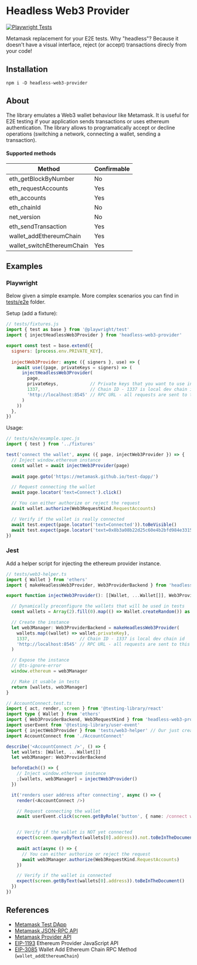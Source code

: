 # Headless Web3 Provider

[![Playwright Tests](https://github.com/cawabunga/headless-web3-provider/actions/workflows/playwright.yml/badge.svg)](https://github.com/cawabunga/headless-web3-provider/actions/workflows/playwright.yml)

Metamask replacement for your E2E tests. Why "headless"? Because it doesn't have a visual interface, reject (or accept) transactions direcly from your code!

## Installation

```shell
npm i -D headless-web3-provider
```

## About
The library emulates a Web3 wallet behaviour like Metamask. It is useful for E2E testing if your application sends transactions or uses ethereum authentication.
The library allows to programatically accept or decline operations (switching a network, connecting a wallet, sending a transaction).

#### Supported methods

| Method                     | Confirmable |
|----------------------------|-------------|
| eth_getBlockByNumber       | No          |
| eth_requestAccounts        | Yes         |
| eth_accounts               | Yes         |
| eth_chainId                | No          |
| net_version                | No          |
| eth_sendTransaction        | Yes         |
| wallet_addEthereumChain    | Yes         |
| wallet_switchEthereumChain | Yes         |


## Examples

### Playwright
Below given a simple example. More complex scenarios you can find in [tests/e2e](./tests/e2e) folder.

Setup (add a fixture):
```js
// tests/fixtures.js
import { test as base } from '@playwright/test'
import { injectHeadlessWeb3Provider } from 'headless-web3-provider'

export const test = base.extend({
  signers: [process.env.PRIVATE_KEY],
  
  injectWeb3Provider: async ({ signers }, use) => {
    await use((page, privateKeys = signers) => (
      injectHeadlessWeb3Provider(
        page,
        privateKeys,            // Private keys that you want to use in tests
        1337,                   // Chain ID - 1337 is local dev chain id
        'http://localhost:8545' // RPC URL - all requests are sent to this endpoint
      )
    ))
  },
})
```

Usage:
```js
// tests/e2e/example.spec.js
import { test } from '../fixtures'

test('connect the wallet', async ({ page, injectWeb3Provider }) => {
  // Inject window.ethereum instance
  const wallet = await injectWeb3Provider(page)
  
  await page.goto('https://metamask.github.io/test-dapp/')

  // Request connecting the wallet
  await page.locator('text=Connect').click()

  // You can either authorize or reject the request
  await wallet.authorize(Web3RequestKind.RequestAccounts)

  // Verify if the wallet is really connected
  await test.expect(page.locator('text=Connected')).toBeVisible()
  await test.expect(page.locator('text=0x8b3a08b22d25c60e4b2bfd984e331568eca4c299')).toBeVisible()
})
```

### Jest
Add a helper script for injecting the ethereum provider instance.
```ts
// tests/web3-helper.ts
import { Wallet } from 'ethers'
import { makeHeadlessWeb3Provider, Web3ProviderBackend } from 'headless-web3-provider'

export function injectWeb3Provider(): [[Wallet, ...Wallet[]], Web3ProviderBackend] {

  // Dynamically preconfigure the wallets that will be used in tests
  const wallets = Array(2).fill(0).map(() => Wallet.createRandom()) as [Wallet, Wallet]

  // Create the instance
  let web3Manager: Web3ProviderBackend = makeHeadlessWeb3Provider(
    wallets.map((wallet) => wallet.privateKey),
    1337,                   // Chain ID - 1337 is local dev chain id
    'http://localhost:8545' // RPC URL - all requests are sent to this endpoint
  )

  // Expose the instance
  // @ts-ignore-error
  window.ethereum = web3Manager

  // Make it usable in tests
  return [wallets, web3Manager]
}
```

```ts
// AccountConnect.test.ts
import { act, render, screen } from '@testing-library/react'
import type { Wallet } from 'ethers'
import { Web3ProviderBackend, Web3RequestKind } from 'headless-web3-provider'
import userEvent from '@testing-library/user-event'
import { injectWeb3Provider } from 'tests/web3-helper' // Our just created helper script
import AccountConnect from './AccountConnect'

describe('<AccountConnect />', () => {
  let wallets: [Wallet, ...Wallet[]]
  let web3Manager: Web3ProviderBackend

  beforeEach(() => {
    // Inject window.ethereum instance
    ;[wallets, web3Manager] = injectWeb3Provider()
  })

  it('renders user address after connecting', async () => {
    render(<AccountConnect />)

    // Request connecting the wallet
    await userEvent.click(screen.getByRole('button', { name: /connect wallet/i }))


    // Verify if the wallet is NOT yet connected
    expect(screen.queryByText(wallets[0].address)).not.toBeInTheDocument()
    
    await act(async () => {
      // You can either authorize or reject the request
      await web3Manager.authorize(Web3RequestKind.RequestAccounts)
    })

    // Verify if the wallet is connected
    expect(screen.getByText(wallets[0].address)).toBeInTheDocument()
  })
})
```

## References

- [Metamask Test DApp](https://metamask.github.io/test-dapp/)
- [Metamask JSON-RPC API](https://metamask.github.io/api-playground/api-documentation/)
- [Metamask Provider API](https://docs.metamask.io/guide/ethereum-provider.html)
- [EIP-1193](https://github.com/ethereum/EIPs/blob/master/EIPS/eip-1193.md) Ethereum Provider JavaScript API
- [EIP-3085](https://eips.ethereum.org/EIPS/eip-3085) Wallet Add Ethereum Chain RPC Method (`wallet_addEthereumChain`)
